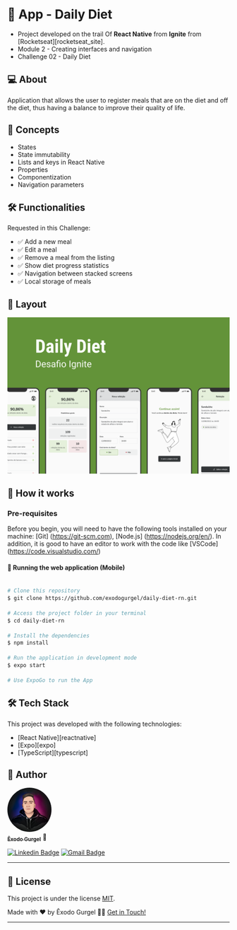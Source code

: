 # :iphone: App - Daily Diet

- Project developed on the trail Of **React Native** from **Ignite** from [Rocketseat][rocketseat_site].
- Module 2 - Creating interfaces and navigation
- Challenge 02 - Daily Diet

## :computer: About

Application that allows the user to register meals that are on the diet and off the diet, thus having a balance to improve their quality of life.

## :wrench: Concepts

- States
- State immutability
- Lists and keys in React Native
- Properties
- Componentization
- Navigation parameters

## 🛠 Functionalities

Requested in this Challenge:

- :white_check_mark: Add a new meal
- :white_check_mark: Edit a meal
- :white_check_mark: Remove a meal from the listing
- :white_check_mark: Show diet progress statistics
- :white_check_mark: Navigation between stacked screens
- :white_check_mark: Local storage of meals

## :art: Layout

![alt text](.github/daily-diet.png)

## :open_file_folder: How it works

### Pre-requisites
Before you begin, you will need to have the following tools installed on your machine: [Git] (https://git-scm.com), [Node.js] (https://nodejs.org/en/). In addition, it is good to have an editor to work with the code like [VSCode] (https://code.visualstudio.com/)

#### 🧭 Running the web application (Mobile)

```bash

# Clone this repository
$ git clone https://github.com/exodogurgel/daily-diet-rn.git

# Access the project folder in your terminal
$ cd daily-diet-rn

# Install the dependencies
$ npm install

# Run the application in development mode
$ expo start

# Use ExpoGo to run the App

```

## 🛠 Tech Stack

This project was developed with the following technologies:

- [React Native][reactnative]
- [Expo][expo]
- [TypeScript][typescript]


## 🦸 Author

<a href="https://blog.rocketseat.com.br/author/exodo/">
 <img style="border-radius: 50%;" src="https://github.com/exodogurgel/exodogurgel/blob/main/images/b11993be-e073-4a30-adae-2fee655ccdd5.png?raw=true" width="100px;" alt="Êxodo Gurgel"/> 
 <br />
 <sub><b>Êxodo Gurgel</b></sub></a> <a href="https://blog.rocketseat.com.br/author/exodo/" title="Rocketseat"></a> 🚀
 <br />

[![Linkedin Badge](https://img.shields.io/badge/-Exodo-blue?style=flat-square&logo=Linkedin&logoColor=white&link=https://www.linkedin.com/in/exodo-gurgel/)](https://www.linkedin.com/in/exodo-gurgel/) 
[![Gmail Badge](https://img.shields.io/badge/-exodowellis@gmail.com-c14438?style=flat-square&logo=Gmail&logoColor=white&link=mailto:exodowellis@gmail.com)](mailto:exodowellis@gmail.com)

---

## 📝 License

This project is under the license [MIT](./LICENSE).

Made with ❤️ by Êxodo Gurgel 👋🏽 [Get in Touch!](Https://www.linkedin.com/in/exodo-gurgel/)

---